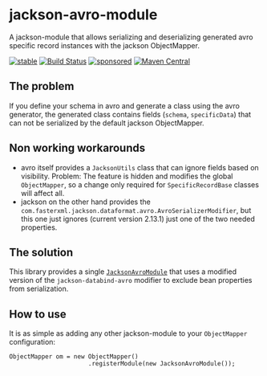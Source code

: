 # jackson-avro-module

A jackson-module that allows serializing and deserializing generated avro specific record instances with the jackson ObjectMapper. 

[![stable](https://img.shields.io/badge/lifecycle-STABLE-green.svg)](https://github.com/holisticon#open-source-lifecycle)
[![Build Status](https://github.com/toolisticon/jackson-avro-module/workflows/Development%20branches/badge.svg)](https://github.com/toolisticon/jackson-avro-module/actions)
[![sponsored](https://img.shields.io/badge/sponsoredBy-Holisticon-RED.svg)](https://holisticon.de/)
[![Maven Central](https://maven-badges.herokuapp.com/maven-central/io.toolisticon.jackson.module/jackson-avro-module/badge.svg)](https://maven-badges.herokuapp.com/maven-central/io.toolisticon.jackson.module/jackson-avro-module)

## The problem

If you define your schema in avro and generate a class using the avro generator, the generated class contains fields (`schema`, `specificData`)
that can not be serialized by the default jackson ObjectMapper.

## Non working workarounds

* avro itself provides a `JacksonUtils` class that can ignore fields based on visibility. Problem: The feature is hidden and modifies the global `ObjectMapper`, so a change only required for `SpecificRecordBase` classes will affect all.
* jackson on the other hand provides the `com.fasterxml.jackson.dataformat.avro.AvroSerializerModifier`, but this one just ignores (current version 2.13.1) just one of the two needed properties.

## The solution

This library provides a single [`JacksonAvroModule`](./src/main/kotlin/JacksonAvroModule.kt) that uses a modified version of the `jackson-databind-avro` modifier to exclude bean properties from serialization. 

## How to use

It is as simple as adding any other jackson-module to your `ObjectMapper` configuration:

```
ObjectMapper om = new ObjectMapper()
                      .registerModule(new JacksonAvroModule());
```
